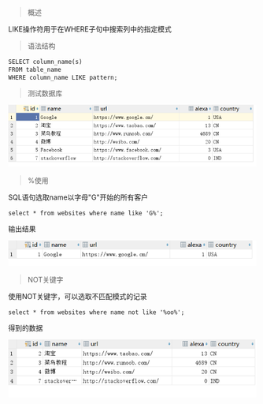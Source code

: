 >概述

LIKE操作符用于在WHERE子句中搜索列中的指定模式

>语法结构

```
SELECT column_name(s)
FROM table_name
WHERE column_name LIKE pattern;
```

>测试数据库

![](assets/5beb89ac3e6f674491000003.png)

>%使用

SQL语句选取name以字母"G"开始的所有客户

```
select * from websites where name like 'G%';
```

输出结果

![](assets/5beb90e03e6f674491000004.png)

>NOT关键字

使用NOT关键字，可以选取不匹配模式的记录

```
select * from websites where name not like '%oo%';
```

得到的数据

![](assets/5beb91693e6f674491000005.png)